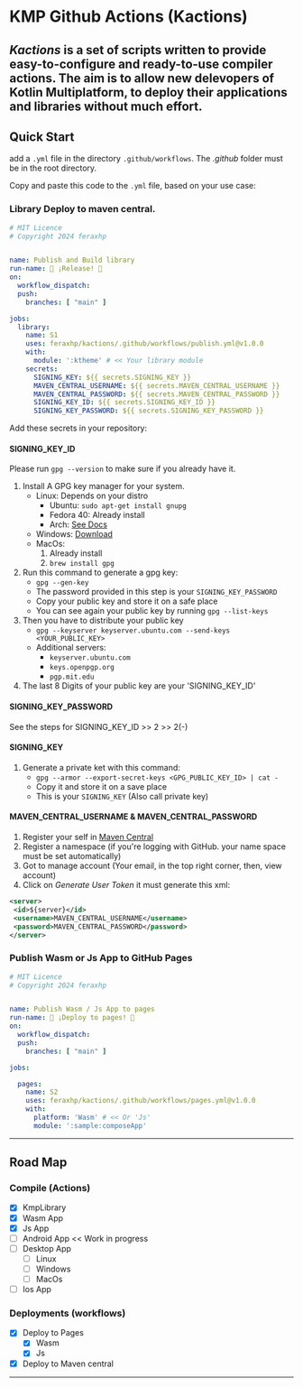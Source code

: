 # KMP Github Actions (Kactions)

*Kactions* is a set of scripts written to provide easy-to-configure and ready-to-use compiler actions.
The aim is to allow new delevopers of Kotlin Multiplatform, to deploy their applications and libraries without much effort.
---
## Quick Start

add a `.yml` file in the directory `.github/workflows`. The *.github* folder must be in the root directory.

Copy and paste this code to the `.yml` file, based on your use case:
### Library Deploy to maven central.

```yaml
# MIT Licence
# Copyright 2024 feraxhp


name: Publish and Build library
run-name: 🚀 ¡Release! 🚀
on:
  workflow_dispatch:
  push:
    branches: [ "main" ]

jobs:
  library:
    name: S1
    uses: feraxhp/kactions/.github/workflows/publish.yml@v1.0.0
    with:
      module: ':ktheme' # << Your library module
    secrets:
      SIGNING_KEY: ${{ secrets.SIGNING_KEY }}
      MAVEN_CENTRAL_USERNAME: ${{ secrets.MAVEN_CENTRAL_USERNAME }}
      MAVEN_CENTRAL_PASSWORD: ${{ secrets.MAVEN_CENTRAL_PASSWORD }}
      SIGNING_KEY_ID: ${{ secrets.SIGNING_KEY_ID }}
      SIGNING_KEY_PASSWORD: ${{ secrets.SIGNING_KEY_PASSWORD }}

```

Add these secrets in your repository:

#### SIGNING_KEY_ID

Please run `gpg --version` to make sure if you already have it.

1. Install A GPG key manager for your system.
    - Linux: Depends on your distro
      - Ubuntu: `sudo apt-get install gnupg`
      - Fedora 40: Already install
      - Arch: [See Docs](https://wiki.archlinux.org/title/GnuPG)
    - Windows: [Download](https://www.gpg4win.org/)
    - MacOs: 
      1. Already install
      2. `brew install gpg`
2. Run this command to generate a gpg key:
    - `gpg --gen-key`
    - The password provided in this step is your `SIGNING_KEY_PASSWORD`
    - Copy your public key and store it on a safe place
    - You can see again your public key by running `gpg --list-keys`
3. Then you have to distribute your public key
    - `gpg --keyserver keyserver.ubuntu.com --send-keys <YOUR_PUBLIC_KEY>`
    - Additional servers:
      - `keyserver.ubuntu.com`
      - `keys.openpgp.org`
      - `pgp.mit.edu`
4. The last 8 Digits of your public key are your 'SIGNING_KEY_ID' 
#### SIGNING_KEY_PASSWORD
See the steps for SIGNING_KEY_ID >> 2 >> 2(-)
#### SIGNING_KEY
1. Generate a private ket with this command:
    - `gpg --armor --export-secret-keys <GPG_PUBLIC_KEY_ID> | cat -`
    - Copy it and store it on a save place
    - This is your `SIGNING_KEY` (Also call private key) 
#### MAVEN_CENTRAL_USERNAME & MAVEN_CENTRAL_PASSWORD
1. Register your self in [Maven Central](https://central.sonatype.com/?smo=true)
2. Register a namespace (if you're logging with GitHub. your name space must be set automatically)
3. Got to manage account (Your email, in the top right corner, then, view account)
4. Click on *Generate User Token* it must generate this xml:
```xml
<server>
 <id>${server}</id>
 <username>MAVEN_CENTRAL_USERNAME</username>
 <password>MAVEN_CENTRAL_PASSWORD</password>
</server>
```

### Publish Wasm or Js App to GitHub Pages

```yaml
# MIT Licence
# Copyright 2024 feraxhp


name: Publish Wasm / Js App to pages
run-name: 🚀 ¡Deploy to pages! 🚀
on:
  workflow_dispatch:
  push:
    branches: [ "main" ]

jobs:

  pages:
    name: S2
    uses: feraxhp/kactions/.github/workflows/pages.yml@v1.0.0
    with:
      platform: 'Wasm' # << Or 'Js'
      module: ':sample:composeApp'

```

---
## Road Map

### Compile (Actions)

- [x] KmpLibrary
- [x] Wasm App
- [x] Js App
- [ ] Android App << Work in progress
- [ ] Desktop App
  - [ ] Linux
  - [ ] Windows
  - [ ] MacOs
- [ ] Ios App

### Deployments (workflows)
- [x] Deploy to Pages
  - [x] Wasm
  - [x] Js
- [x] Deploy to Maven central
---
